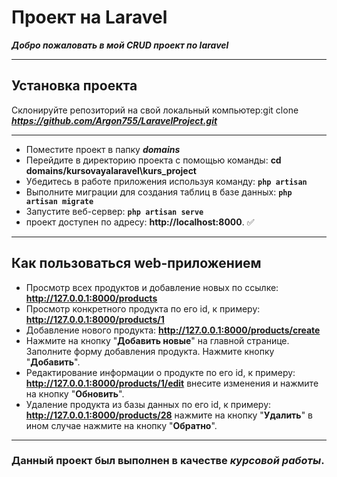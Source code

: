 # Проект на Laravel
***Добро пожаловать в мой CRUD проект по laravel***
___
## **Установка проекта**
Склонируйте репозиторий на свой локальный компьютер:git clone ___https://github.com/Argon755/LaravelProject.git___
___
+ Поместите проект в папку ***domains***
+ Перейдите в директорию проекта с помощью команды: __cd domains/kursovayalaravel\kurs_project__ 
+ Убедитесь в работе приложения используя команду: __`php artisan`__
+ Выполните миграции для создания таблиц в базе данных: __`php artisan migrate`__
+ Запустите веб-сервер: __`php artisan serve`__
+ проект доступен по адресу: __http://localhost:8000__. :white_check_mark:
____
## **Как пользоваться web-приложением**
+ Просмотр всех продуктов и добавление новых по ссылке: __http://127.0.0.1:8000/products__
+ Просмотр конкретного продукта по его id, к примеру: __http://127.0.0.1:8000/products/1__
+ Добавление нового продукта: __http://127.0.0.1:8000/products/create__
+ Нажмите на кнопку "**Добавить новые**" на главной странице. Заполните форму добавления продукта. Нажмите кнопку "**Добавить**".
+ Редактирование информации о продукте по его id, к примеру: __http://127.0.0.1:8000/products/1/edit__ внесите изменения и нажмите на кнопку "**Обновить**".
+ Удаление продукта из базы данных по его id, к примеру: __http://127.0.0.1:8000/products/28__ нажмите на кнопку "**Удалить**" в ином случае нажмите на кнопку "**Обратно**".
___
### Данный проект был выполнен в качестве ___курсовой работы___.

